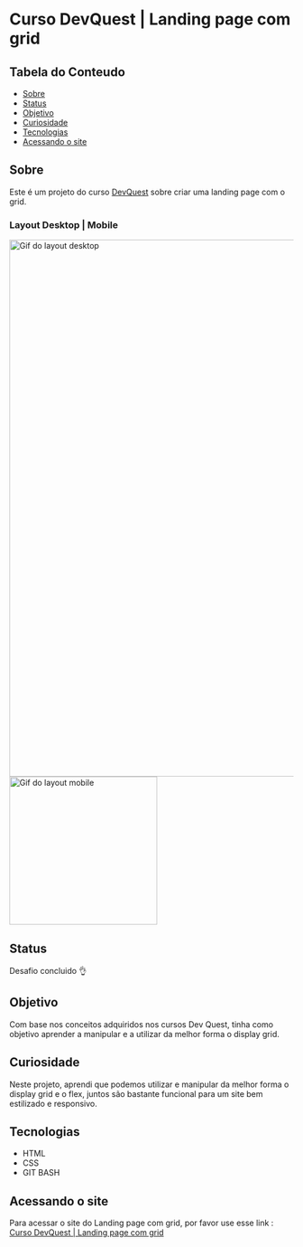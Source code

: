# Curso DevQuest | Landing page com grid

## Tabela do Conteudo

<ul>
<li><a href="#sobre">Sobre</a></li>
<li><a href="#status">Status</a></li>
<li><a href="#objetivo">Objetivo</a></li>
<li><a href="#curiosidade">Curiosidade</a></li>
<li><a href="#tecnologias">Tecnologias</a></li>
<li><a href="#acessando-o-site">Acessando o site</a></li>
</ul>

## Sobre

Este é um projeto do curso [DevQuest](https://devemdobro.com/matriculas-abertas/) sobre criar uma landing page com o grid.

### Layout Desktop | Mobile
<img src="src/gifs/landing-page-layout-desktop.gif" alt="Gif do layout desktop" width=950px>

<img src="src/gifs/landing-page-layout-mobile.gif" alt="Gif do layout mobile" width=262px>

## Status

Desafio concluido 👌

## Objetivo

Com base nos conceitos adquiridos nos cursos Dev Quest, tinha como objetivo aprender a manipular e a utilizar da melhor forma o display grid.

## Curiosidade

Neste projeto, aprendi que podemos utilizar e manipular da melhor forma o display grid e o flex, juntos são bastante funcional para um site bem estilizado e responsivo.

## Tecnologias

<ul>
<li>HTML</li>
<li>CSS</li>
<li>GIT BASH</li>
</ul>

## Acessando o site

Para acessar o site do Landing page com grid, por favor use esse link : <a href="file:///C:/Users/Ariana/Documents/estudos/curso-dev-quest/landing-page-com-grid/index.html" target="_blank">Curso DevQuest | Landing page com grid</a>